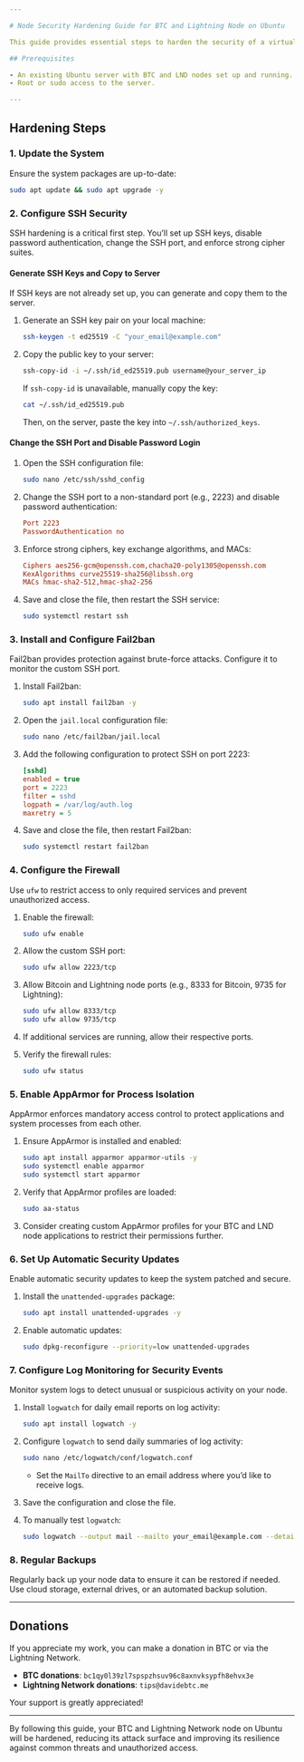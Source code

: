 ```yaml
---

# Node Security Hardening Guide for BTC and Lightning Node on Ubuntu

This guide provides essential steps to harden the security of a virtual machine running a Bitcoin (BTC) and Lightning Network (LND) node on Ubuntu. These steps help protect your node against unauthorized access, enhance its security posture, and ensure robust logging and monitoring practices.

## Prerequisites

- An existing Ubuntu server with BTC and LND nodes set up and running.
- Root or sudo access to the server.

---
```


## Hardening Steps

### 1. Update the System

Ensure the system packages are up-to-date:

```bash
sudo apt update && sudo apt upgrade -y
```

### 2. Configure SSH Security

SSH hardening is a critical first step. You’ll set up SSH keys, disable password authentication, change the SSH port, and enforce strong cipher suites.

#### Generate SSH Keys and Copy to Server

If SSH keys are not already set up, you can generate and copy them to the server.

1. Generate an SSH key pair on your local machine:

   ```bash
   ssh-keygen -t ed25519 -C "your_email@example.com"
   ```

2. Copy the public key to your server:

   ```bash
   ssh-copy-id -i ~/.ssh/id_ed25519.pub username@your_server_ip
   ```

   If `ssh-copy-id` is unavailable, manually copy the key:
   
   ```bash
   cat ~/.ssh/id_ed25519.pub
   ```

   Then, on the server, paste the key into `~/.ssh/authorized_keys`.

#### Change the SSH Port and Disable Password Login

1. Open the SSH configuration file:

   ```bash
   sudo nano /etc/ssh/sshd_config
   ```

2. Change the SSH port to a non-standard port (e.g., 2223) and disable password authentication:

   ```ini
   Port 2223
   PasswordAuthentication no
   ```

3. Enforce strong ciphers, key exchange algorithms, and MACs:

   ```ini
   Ciphers aes256-gcm@openssh.com,chacha20-poly1305@openssh.com
   KexAlgorithms curve25519-sha256@libssh.org
   MACs hmac-sha2-512,hmac-sha2-256
   ```

4. Save and close the file, then restart the SSH service:

   ```bash
   sudo systemctl restart ssh
   ```

### 3. Install and Configure Fail2ban

Fail2ban provides protection against brute-force attacks. Configure it to monitor the custom SSH port.

1. Install Fail2ban:

   ```bash
   sudo apt install fail2ban -y
   ```

2. Open the `jail.local` configuration file:

   ```bash
   sudo nano /etc/fail2ban/jail.local
   ```

3. Add the following configuration to protect SSH on port 2223:

   ```ini
   [sshd]
   enabled = true
   port = 2223
   filter = sshd
   logpath = /var/log/auth.log
   maxretry = 5
   ```

4. Save and close the file, then restart Fail2ban:

   ```bash
   sudo systemctl restart fail2ban
   ```

### 4. Configure the Firewall

Use `ufw` to restrict access to only required services and prevent unauthorized access.

1. Enable the firewall:

   ```bash
   sudo ufw enable
   ```

2. Allow the custom SSH port:

   ```bash
   sudo ufw allow 2223/tcp
   ```

3. Allow Bitcoin and Lightning node ports (e.g., 8333 for Bitcoin, 9735 for Lightning):

   ```bash
   sudo ufw allow 8333/tcp
   sudo ufw allow 9735/tcp
   ```

4. If additional services are running, allow their respective ports.

5. Verify the firewall rules:

   ```bash
   sudo ufw status
   ```

### 5. Enable AppArmor for Process Isolation

AppArmor enforces mandatory access control to protect applications and system processes from each other.

1. Ensure AppArmor is installed and enabled:

   ```bash
   sudo apt install apparmor apparmor-utils -y
   sudo systemctl enable apparmor
   sudo systemctl start apparmor
   ```

2. Verify that AppArmor profiles are loaded:

   ```bash
   sudo aa-status
   ```

3. Consider creating custom AppArmor profiles for your BTC and LND node applications to restrict their permissions further.

### 6. Set Up Automatic Security Updates

Enable automatic security updates to keep the system patched and secure.

1. Install the `unattended-upgrades` package:

   ```bash
   sudo apt install unattended-upgrades -y
   ```

2. Enable automatic updates:

   ```bash
   sudo dpkg-reconfigure --priority=low unattended-upgrades
   ```

### 7. Configure Log Monitoring for Security Events

Monitor system logs to detect unusual or suspicious activity on your node.

1. Install `logwatch` for daily email reports on log activity:

   ```bash
   sudo apt install logwatch -y
   ```

2. Configure `logwatch` to send daily summaries of log activity:

   ```bash
   sudo nano /etc/logwatch/conf/logwatch.conf
   ```

   - Set the `MailTo` directive to an email address where you’d like to receive logs.

3. Save the configuration and close the file.

4. To manually test `logwatch`:

   ```bash
   sudo logwatch --output mail --mailto your_email@example.com --detail high
   ```

### 8. Regular Backups

Regularly back up your node data to ensure it can be restored if needed. Use cloud storage, external drives, or an automated backup solution.

---

## Donations

If you appreciate my work, you can make a donation in BTC or via the Lightning Network.

- **BTC donations**: `bc1qy0l39zl7spspzhsuv96c8axnvksypfh8ehvx3e`
- **Lightning Network donations**: `tips@davidebtc.me`

Your support is greatly appreciated!

---

By following this guide, your BTC and Lightning Network node on Ubuntu will be hardened, reducing its attack surface and improving its resilience against common threats and unauthorized access.
